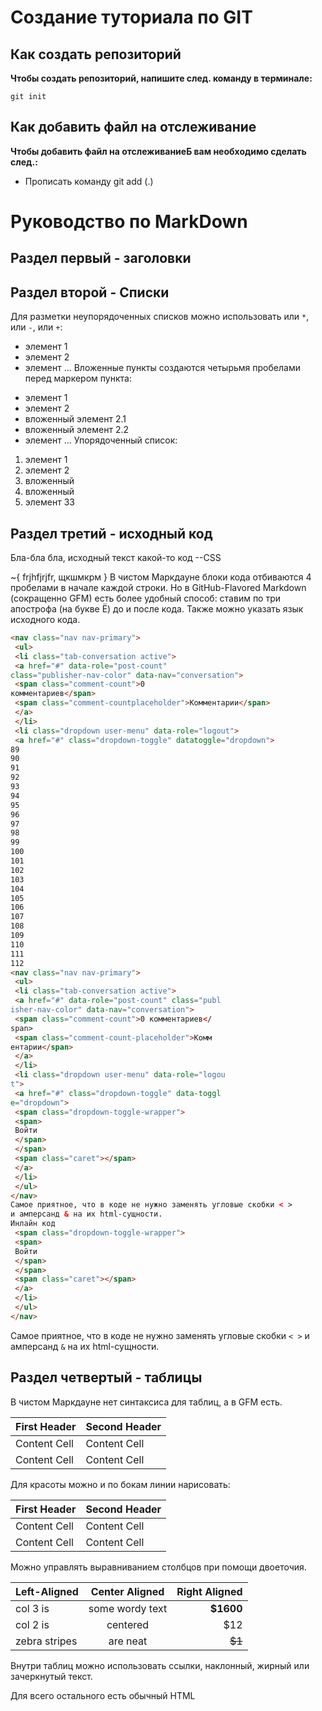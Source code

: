 # Создание туториала по GIT

##  Как создать репозиторий

**Чтобы создать репозиторий, напишите след. команду в терминале:**

~~~ fix
git init
~~~

## Как добавить файл на отслеживание
**Чтобы добавить файл на отслеживаниеБ вам необходимо сделать след.:**

- Прописать команду git add (.)


# Руководство по MarkDown





## Раздел первый - заголовки





## Раздел второй - Списки

Для разметки неупорядоченных списков можно использовать
или `*`, или `-`, или `+`:
- элемент 1
- элемент 2
- элемент ...
Вложенные пункты создаются четырьмя пробелами перед
маркером пункта:
* элемент 1
* элемент 2
 * вложенный элемент 2.1
 * вложенный элемент 2.2
* элемент ...
Упорядоченный список:
1. элемент 1
2. элемент 2
 1. вложенный
 2. вложенный
3. элемент 33




## Раздел третий - исходный код

Бла-бла бла, исходный текст какой-то код 
--СSS

~{
  frjhfjrjfr, щкшмкрм
}
В чистом Маркдауне блоки кода отбиваются 4 пробелами в
начале каждой строки.
Но в GitHub-Flavored Markdown (сокращенно GFM) есть
более удобный способ: ставим по три апострофа (на букве
Ё) до и после кода. Также можно указать язык исходного
кода.
```html
<nav class="nav nav-primary">
 <ul>
 <li class="tab-conversation active">
 <a href="#" data-role="post-count"
class="publisher-nav-color" data-nav="conversation">
 <span class="comment-count">0
комментариев</span>
 <span class="comment-countplaceholder">Комментарии</span>
 </a>
 </li>
 <li class="dropdown user-menu" data-role="logout">
 <a href="#" class="dropdown-toggle" datatoggle="dropdown">
89
90
91
92
93
94
95
96
97
98
99
100
101
102
103
104
105
106
107
108
109
110
111
112
<nav class="nav nav-primary">
 <ul>
 <li class="tab-conversation active">
 <a href="#" data-role="post-count" class="publ
isher-nav-color" data-nav="conversation">
 <span class="comment-count">0 комментариев</
span>
 <span class="comment-count-placeholder">Комм
ентарии</span>
 </a>
 </li>
 <li class="dropdown user-menu" data-role="logou
t">
 <a href="#" class="dropdown-toggle" data-toggl
e="dropdown">
 <span class="dropdown-toggle-wrapper">
 <span>
 Войти
 </span>
 </span>
 <span class="caret"></span>
 </a>
 </li>
 </ul>
</nav>
Самое приятное, что в коде не нужно заменять угловые скобки < >
и амперсанд & на их html-сущности.
Инлайн код
 <span class="dropdown-toggle-wrapper">
 <span>
 Войти
 </span>
 </span>
 <span class="caret"></span>
 </a>
 </li>
 </ul>
</nav>
```
Самое приятное, что в коде не нужно заменять угловые
скобки `< >` и амперсанд `&` на их html-сущности.


## Раздел четвертый - таблицы

В чистом Маркдауне нет синтаксиса для таблиц, а в GFM
есть.

First Header | Second Header
------------- | -------------
Content Cell | Content Cell
Content Cell | Content Cell

Для красоты можно и по бокам линии нарисовать:

| First Header | Second Header |
| ------------- | ------------- |
| Content Cell | Content Cell |
| Content Cell | Content Cell |

Можно управлять выравниванием столбцов при помощи
двоеточия.

| Left-Aligned | Center Aligned | Right Aligned |
|:------------- |:---------------:| -------------:|
| col 3 is | some wordy text | **$1600** |
| col 2 is | centered | $12 |
| zebra stripes | are neat | ~~$1~~ |

Внутри таблиц можно использовать ссылки, наклонный,
жирный или зачеркнутый текст.

Для всего остального есть обычный HTML

